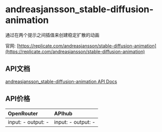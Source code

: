 # andreasjansson_stable-diffusion-animation

通过在两个提示之间插值来创建稳定扩散的动画

官网: [https://replicate.com/andreasjansson/stable-diffusion-animation](https://replicate.com/andreasjansson/stable-diffusion-animation)

## API文档

[andreasjansson_stable-diffusion-animation API Docs](../apis/zh/andreasjansson_stable-diffusion-animation.md)

## API价格

| OpenRouter | APIhub |
|:---|:---|
| input: - output: - | input: - output: - |

